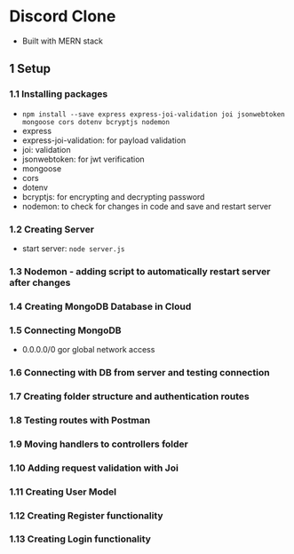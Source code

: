 # Discord Clone

- Built with MERN stack

## 1 Setup

### 1.1 Installing packages

- `npm install --save express express-joi-validation joi jsonwebtoken mongoose cors dotenv bcryptjs nodemon`
- express
- express-joi-validation: for payload validation
- joi: validation
- jsonwebtoken: for jwt verification
- mongoose
- cors
- dotenv
- bcryptjs: for encrypting and decrypting password
- nodemon: to check for changes in code and save and restart server

### 1.2 Creating Server

- start server: `node server.js`

### 1.3 Nodemon - adding script to automatically restart server after changes

### 1.4 Creating MongoDB Database in Cloud

### 1.5 Connecting MongoDB

- 0.0.0.0/0 gor global network access

### 1.6 Connecting with DB from server and testing connection

### 1.7 Creating folder structure and authentication routes

### 1.8 Testing routes with Postman

### 1.9 Moving handlers to controllers folder

### 1.10 Adding request validation with Joi

### 1.11 Creating User Model

### 1.12 Creating Register functionality

### 1.13 Creating Login functionality
